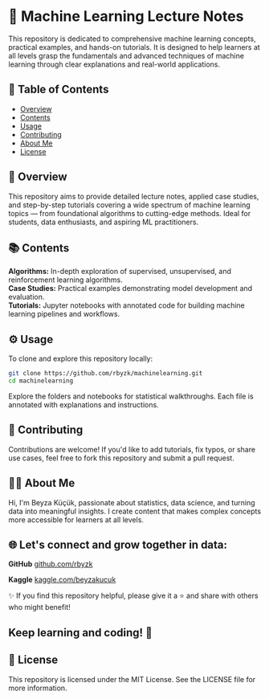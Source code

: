 # 🤖 Machine Learning Lecture Notes

This repository is dedicated to comprehensive machine learning concepts, practical examples, and hands-on tutorials. It is designed to help learners at all levels grasp the fundamentals and advanced techniques of machine learning through clear explanations and real-world applications.

## 📁 Table of Contents

- [Overview](#overview)
- [Contents](#contents)
- [Usage](#usage)
- [Contributing](#contributing)
- [About Me](#about-me)
- [License](#license)

## 📌 Overview
This repository aims to provide detailed lecture notes, applied case studies, and step-by-step tutorials covering a wide spectrum of machine learning topics — from foundational algorithms to cutting-edge methods. Ideal for students, data enthusiasts, and aspiring ML practitioners.

## 📚 Contents

**Algorithms:** In-depth exploration of supervised, unsupervised, and reinforcement learning algorithms.  
**Case Studies:** Practical examples demonstrating model development and evaluation.  
**Tutorials:** Jupyter notebooks with annotated code for building machine learning pipelines and workflows.

## ⚙️ Usage
To clone and explore this repository locally:

```bash
git clone https://github.com/rbyzk/machinelearning.git
cd machinelearning
  ```

Explore the folders and notebooks for statistical walkthroughs. Each file is annotated with explanations and instructions.

## 🤝 Contributing
Contributions are welcome! If you'd like to add tutorials, fix typos, or share use cases, feel free to fork this repository and submit a pull request.


## 👩‍💻 About Me
Hi, I'm Beyza Küçük, passionate about statistics, data science, and turning data into meaningful insights. I create content that makes complex concepts more accessible for learners at all levels.


## 🌐 Let's connect and grow together in data:

**GitHub** [github.com/rbyzk](https://github.com/rbyzk)

**Kaggle** [kaggle.com/beyzakucuk](https://www.kaggle.com/beyzakucuk)

✨ If you find this repository helpful, please give it a ⭐ and share with others who might benefit!

Keep learning and coding! 🚀
---

## 📜 License
This repository is licensed under the MIT License. See the LICENSE file for more information.
